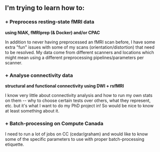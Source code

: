I'm trying to learn how to:
-----

### + Preprocess resting-state fMRI data
**using NIAK, fMRIprep (& Docker) and/or CPAC**

In addition to never having preprocessed an fMRI scan before, I have some extra "fun" issues with some of my scans (orientation/distortion) that need to be resolved. My data come from different scanners and locations which might mean using a different preprocessing pipelines/parameters per scanner.

### + Analyse connectivity data
**structural and functional connectivity using DWI + rsfMRI**

I know very little about connectivity analysis and how to run my own stats on them -- why to choose certain tests over others, what they represent, etc. but it's what I want to do my PhD project in! So would be nice to know at least something about it.

### + Batch-processing on Compute Canada
I need to run a lot of jobs on CC (cedar/graham) and would like to know some of the specific parameters to use with proper batch-processing etiquette.
